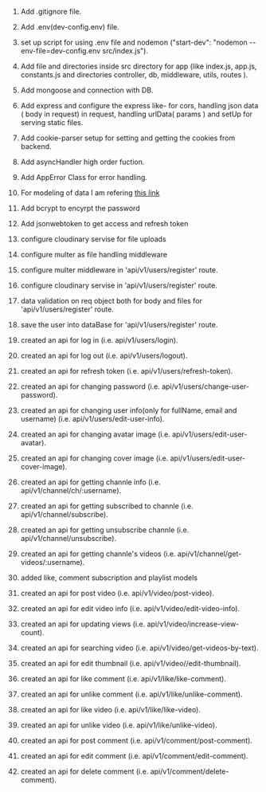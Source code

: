1. Add .gitignore file.
2. Add .env(dev-config.env) file.
3. set up script for using .env file and nodemon ("start-dev": "nodemon --env-file=dev-config.env src/index.js").
4. Add file and directories inside src directory for app (like index.js, app.js, constants.js and directories controller, db, middleware, utils, routes ).

5. Add mongoose and connection with DB.
6. Add express and configure the express like- for cors, handling json data ( body in request) in request, handling urlData( params ) and setUp for serving static files.
7. Add cookie-parser setup for setting and getting the cookies from backend.
8. Add asyncHandler high order fuction.
9. Add AppError Class for error handling.


10. For modeling of data I am refering [this link](https://app.eraser.io/workspace/WJQbjEo62445lVNP8umM?origin=share)

11. Add bcrypt to encyrpt the password
12. Add jsonwebtoken to get access and refresh token

13. configure cloudinary servise for file uploads
14. configure multer as file handling middleware 

15. configure multer middleware in 'api/v1/users/register' route.
16. configure cloudinary servise in 'api/v1/users/register' route.
17. data validation on req object both for body and files for 'api/v1/users/register' route.
18. save the user into dataBase for 'api/v1/users/register' route.

19. created an api for log in (i.e. api/v1/users/login).
20. created an api for log out (i.e. api/v1/users/logout).
21. created an api for refresh token (i.e. api/v1/users/refresh-token). 
 
22. created an api for changing password (i.e. api/v1/users/change-user-password).
23. created an api for changing user info(only for fullName, email and username) (i.e. api/v1/users/edit-user-info).
24. created an api for changing avatar image (i.e. api/v1/users/edit-user-avatar).
25. created an api for changing cover image (i.e. api/v1/users/edit-user-cover-image).

26. created an api for getting channle info (i.e. api/v1/channel/ch/:username).
27. created an api for getting subscribed to channle (i.e. api/v1/channel/subscribe).
28. created an api for getting unsubscribe channle (i.e. api/v1/channel/unsubscribe).
29. created an api for getting channle's videos (i.e. api/v1/channel/get-videos/:username).
30. added like, comment subscription and playlist models

31. created an api for post video (i.e. api/v1/video/post-video).
32. created an api for edit video info (i.e. api/v1/video/edit-video-info).
33. created an api for updating views (i.e. api/v1/video/increase-view-count).
34. created an api for searching video (i.e. api/v1/video/get-videos-by-text).
35. created an api for edit thumbnail (i.e. api/v1/video//edit-thumbnail).

36. created an api for like comment (i.e. api/v1/like/like-comment).
37. created an api for unlike comment (i.e. api/v1/like/unlike-comment).
38. created an api for like video (i.e. api/v1/like/like-video).
39. created an api for unlike video (i.e. api/v1/like/unlike-video).

40. created an api for post comment (i.e. api/v1/comment/post-comment).
41. created an api for edit comment (i.e. api/v1/comment/edit-comment).
42. created an api for delete comment (i.e. api/v1/comment/delete-comment).






